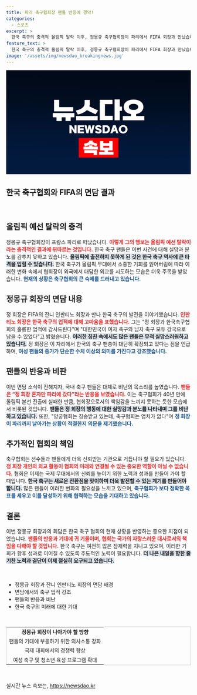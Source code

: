 ```yaml
---
title: 파리 축구협회장 팬들 반응에 경악!
categories:
  - 스포츠
excerpt: >
  한국 축구의 충격적 올림픽 탈락 이후, 정몽규 축구협회장이 파리에서 FIFA 회장과 만났습니다. 그러나 그의 출장에 축구 팬들은 분노하며 비난 댓글을 쏟아내고 있습니다. 과연 정 회장은 이 시점에 어떤 메시지를 전했을까?
feature_text: >
  한국 축구의 충격적 올림픽 탈락 이후, 정몽규 축구협회장이 파리에서 FIFA 회장과 만났습니다. 그러나 그의 출장에 축구 팬들은 분노하며 비난 댓글을 쏟아내고 있습니다. 과연 정 회장은 이 시점에 어떤 메시지를 전했을까?
image: '/assets/img/newsdao_breakingnews.jpg'
---
```


<p><img src="/assets/img/newsdao_breakingnews.jpg" alt="flaretime 속보" /></p>

<h2 data-ke-size="size26">한국 축구협회와 FIFA의 면담 결과</h2>

<p data-ke-size="size16">&nbsp;</p>

<h2 data-ke-size="size26">올림픽 예선 탈락의 충격</h2>

<p>정몽규 축구협회장이 프랑스 파리로 떠났습니다. <b><span style="color: #ee2323;">이렇게 그의 행보는 올림픽 예선 탈락이라는 충격적인 결과에 뒤따르는 것입니다.</span></b> 한국 축구 팬들은 이번 사건에 대해 실망과 분노를 감추지 못하고 있습니다. <b><span style="background-color: #21538527;">올림픽에 출전하지 못하게 된 것은 한국 축구 역사에 큰 타격을 입힐 수 있습니다.</span></b> 한국 축구가 올림픽 무대에서 소중한 기회를 잃어버림에 따라 이러한 변화 속에서 협회장이 외국에서 대담한 외교를 시도하는 모습은 더욱 주목을 받았습니다. <b><span style="color: #1a5490;">현재의 상황은 축구협회의 큰 숙제를 드러내고 있습니다.</span></b></p>

<h2 data-ke-size="size26">정몽규 회장의 면담 내용</h2>

<p>정 회장은 FIFA의 잔니 인판티노 회장과 만나 한국 축구의 발전을 이야기했습니다. <b><span style="color: #ee2323;">인판티노 회장은 한국 축구의 업적에 대해 고마움을 표했습니다.</span></b> 그는 "정 회장과 한국축구협회의 훌륭한 업적에 감사드린다"며 "대한민국이 여자 축구와 남자 축구 모두 강국으로 남을 수 있었다"고 밝혔습니다. <b><span style="background-color: #21538527;">이러한 칭찬 속에서도 많은 팬들은 무척 실망스러워하고 있습니다.</span></b> 정 회장은 이 자리에서 한국의 축구 팬층이 대단히 확장되고 있다는 점을 언급하며, <b><span style="color: #1a5490;">여성 팬들의 증가가 단순한 수치 이상의 의미를 가진다고 강조했습니다.</span></b></p>

<h2 data-ke-size="size26">팬들의 반응과 비판</h2>

<p>이번 면담 소식이 전해지자, 국내 축구 팬들은 대체로 비난의 목소리를 높였습니다. <b><span style="color: #ee2323;">팬들은 “정 회장 혼자만 파리에 갔다”라는 반응을 보였습니다.</span></b> 이는 축구협회가 40년 만에 올림픽 본선 진출에 실패한 만큼, 협회장으로서의 책임감을 느끼지 못하는 듯한 모습에서 비롯된 것입니다. <b><span style="background-color: #21538527;">팬들은 정 회장의 행동에 대한 실망감과 분노를 나타내며 그를 비난하고 있습니다.</span></b> 또한, "양궁협회는 칭송받고 있는데, 축구협회는 염치가 없다"며 <b><span style="color: #1a5490;">정 회장이 파리까지 날아가는 상황이 적절한지 의문을 제기했습니다.</span></b> </p>

<h2 data-ke-size="size26">추가적인 협회의 책임</h2>

<p>축구협회는 선수들과 팬들에게 더욱 신뢰받는 기관으로 거듭나야 할 필요가 있습니다. <b><span style="color: #ee2323;">정 회장 개인의 외교 활동이 협회의 미래와 연결될 수 있는 중요한 역할이 아닐 수 없습니다.</span></b> 협회은 이제는 국제 무대에서의 신뢰를 높이기 위한 노력과 성과를 만들어 가야 할 때입니다. <b><span style="background-color: #21538527;">한국 축구는 새로운 전환점을 맞이하며 더욱 발전할 수 있는 계기를 만들어야 합니다.</span></b> 많은 팬들이 이러한 변화의 필요성을 느끼고 있으며, <b><span style="color: #1a5490;">축구협회가 보다 정확한 목표를 세우고 이를 달성하기 위해 협력하는 모습을 기대하고 있습니다.</span></b></p>

<h2 data-ke-size="size26">결론</h2>

<p>이번 정몽규 회장과의 회담은 한국 축구 협회의 현재 상황을 반영하는 중요한 지점이 되었습니다. <b><span style="color: #ee2323;">팬들의 반응과 기대에 귀 기울이며, 협회는 국가의 자랑스러운 대사로서의 책임을 다해야 할 것입니다.</span></b> 한국 축구는 여전히 많은 잠재력을 지니고 있으며, 이러한 기회가 향후 성과로 이어질 수 있도록 주도적인 노력이 필요합니다. <b><span style="background-color: #21538527;">더 나은 내일을 향한 줄기찬 노력과 결단이 이제 절실히 요구되고 있습니다.</span></b>  </p>

<p data-ke-size="size16">&nbsp;</p>

<ul>
    <li>정몽규 회장과 잔니 인판티노 회장의 면담 배경</li>
    <li>면담에서의 축구 업적 강조</li>
    <li>팬들의 반응과 비난</li>
    <li>한국 축구의 미래에 대한 기대</li>
</ul>

<p data-ke-size="size16">&nbsp;</p>

<table style="width: 100%; border: 1px solid #ccc; border-collapse: collapse;">
    <tr>
        <td style="text-align: center; height: 17px;"><b>정몽규 회장이 나아가야 할 방향</b></td>
    </tr>
    <tr>
        <td style="text-align: center; height: 17px;">팬들의 기대에 부응하기 위한 의사소통 강화</td>
    </tr>
    <tr>
        <td style="text-align: center; height: 17px;">국제 대회에서의 경쟁력 향상</td>
    </tr>
    <tr>
        <td style="text-align: center; height: 17px;">여성 축구 및 청소년 육성 프로그램 확대</td>
    </tr>
</table>

<p data-ke-size="size16">&nbsp;</p>
실시간 뉴스 속보는, <a href="https://newsdao.kr" rel="dofollow">https://newsdao.kr</a>


